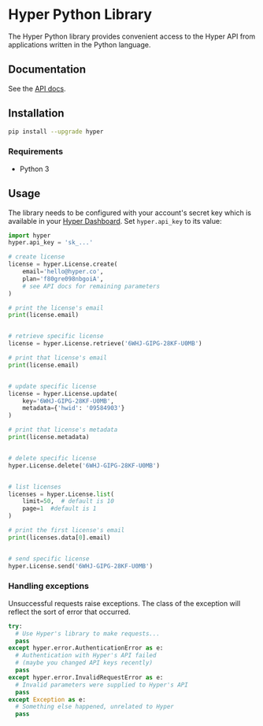 # Hyper Python Library

The Hyper Python library provides convenient access to the Hyper API from
applications written in the Python language.

## Documentation

See the [API docs](https://docs.hyper.co/reference).

## Installation

```sh
pip install --upgrade hyper
```

### Requirements

-   Python 3

## Usage

The library needs to be configured with your account's secret key which is
available in your [Hyper Dashboard](https://hyper.co/developers). Set `hyper.api_key` to its
value:

```python
import hyper
hyper.api_key = 'sk_...'

# create license
license = hyper.License.create(
    email='hello@hyper.co',
    plan='f80gre098nbgoiA',
    # see API docs for remaining parameters
)

# print the license's email
print(license.email)


# retrieve specific license
license = hyper.License.retrieve('6WHJ-GIPG-28KF-U0MB')

# print that license's email
print(license.email)


# update specific license
license = hyper.License.update(
    key='6WHJ-GIPG-28KF-U0MB',
    metadata={'hwid': '09584903'}
)

# print that license's metadata
print(license.metadata)


# delete specific license
hyper.License.delete('6WHJ-GIPG-28KF-U0MB')


# list licenses
licenses = hyper.License.list(
    limit=50,  # default is 10
    page=1  #default is 1
)

# print the first license's email
print(licenses.data[0].email)


# send specific license
hyper.License.send('6WHJ-GIPG-28KF-U0MB')
```

### Handling exceptions

Unsuccessful requests raise exceptions. The class of the exception will reflect
the sort of error that occurred.

```python
try:
  # Use Hyper's library to make requests...
  pass
except hyper.error.AuthenticationError as e:
  # Authentication with Hyper's API failed
  # (maybe you changed API keys recently)
  pass
except hyper.error.InvalidRequestError as e:
  # Invalid parameters were supplied to Hyper's API
  pass
except Exception as e:
  # Something else happened, unrelated to Hyper
  pass
```
